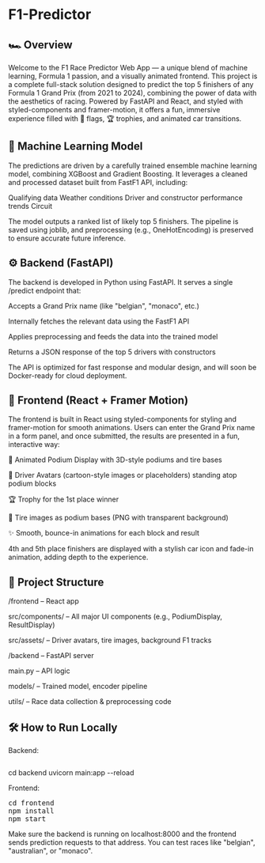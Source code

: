 # F1-Predictor

## 🏎️ Overview
Welcome to the F1 Race Predictor Web App — a unique blend of machine learning, Formula 1 passion, and a visually animated frontend. This project is a complete full-stack solution designed to predict the top 5 finishers of any Formula 1 Grand Prix (from 2021 to 2024), combining the power of data with the aesthetics of racing. Powered by FastAPI and React, and styled with styled-components and framer-motion, it offers a fun, immersive experience filled with 🏁 flags, 🏆 trophies, and animated car transitions.

## 🧠 Machine Learning Model
The predictions are driven by a carefully trained ensemble machine learning model, combining XGBoost and Gradient Boosting. It leverages a cleaned and processed dataset built from FastF1 API, including:

Qualifying data
Weather conditions
Driver and constructor performance trends
Circuit

The model outputs a ranked list of likely top 5 finishers. The pipeline is saved using joblib, and preprocessing (e.g., OneHotEncoding) is preserved to ensure accurate future inference.

## ⚙️ Backend (FastAPI)
The backend is developed in Python using FastAPI. It serves a single /predict endpoint that:

Accepts a Grand Prix name (like "belgian", "monaco", etc.)

Internally fetches the relevant data using the FastF1 API

Applies preprocessing and feeds the data into the trained model

Returns a JSON response of the top 5 drivers with constructors

The API is optimized for fast response and modular design, and will soon be Docker-ready for cloud deployment.

## 🎨 Frontend (React + Framer Motion)
The frontend is built in React using styled-components for styling and framer-motion for smooth animations. Users can enter the Grand Prix name in a form panel, and once submitted, the results are presented in a fun, interactive way:

🥇 Animated Podium Display with 3D-style podiums and tire bases

🏁 Driver Avatars (cartoon-style images or placeholders) standing atop podium blocks

🏆 Trophy for the 1st place winner

🛞 Tire images as podium bases (PNG with transparent background)

✨ Smooth, bounce-in animations for each block and result

4th and 5th place finishers are displayed with a stylish car icon and fade-in animation, adding depth to the experience.

## 🧩 Project Structure
/frontend – React app

src/components/ – All major UI components (e.g., PodiumDisplay, ResultDisplay)

src/assets/ – Driver avatars, tire images, background F1 tracks

/backend – FastAPI server

main.py – API logic

models/ – Trained model, encoder pipeline

utils/ – Race data collection & preprocessing code

## 🛠️ How to Run Locally
Backend:
<pre></pre>
cd backend
uvicorn main:app --reload
</pre>

Frontend:
<pre>
cd frontend
npm install
npm start
</pre>
Make sure the backend is running on localhost:8000 and the frontend sends prediction requests to that address. You can test races like "belgian", "australian", or "monaco".



